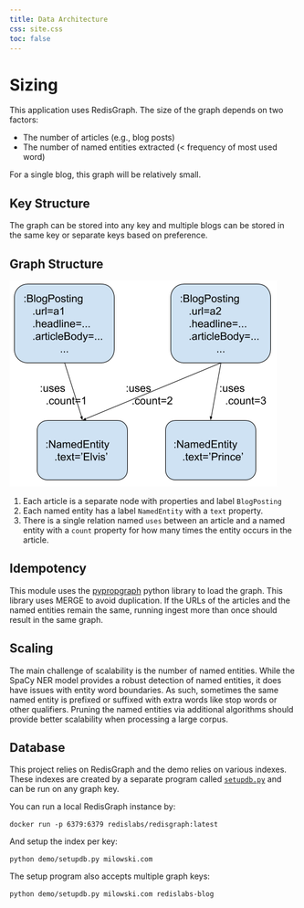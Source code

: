 ```yaml
---
title: Data Architecture
css: site.css
toc: false
---
```


# Sizing

This application uses RedisGraph. The size of the graph depends on
two factors:

 * The number of articles (e.g., blog posts)
 * The number of named entities extracted (< frequency of most used word)

For a single blog, this graph will be relatively small.

## Key Structure

The graph can be stored into any key and multiple blogs can be
stored in the same key or separate keys based on preference.

## Graph Structure

![NER Graph](ner-graph.png)

1. Each article is a separate node with properties and label `BlogPosting`
1. Each named entity has a label `NamedEntity` with a `text` property.
1. There is a single relation named `uses` between an article and a named entity
   with a `count` property for how many times the entity occurs in the article.

## Idempotency

This module uses the [pypropgraph](https://github.com/alexmilowski/pypropgraph)
python library to load the graph. This library uses MERGE to avoid duplication.
If the URLs of the articles and the named entities remain the same, running
ingest more than once should result in the same graph.

## Scaling

The main challenge of scalability is the number of named entities. While the
SpaCy NER model provides a robust detection of named entities, it does have
issues with entity word boundaries. As such, sometimes the same named
entity is prefixed or suffixed with extra words like stop words or other
qualifiers. Pruning the named entities via additional algorithms should
provide better scalability when processing a large corpus.

## Database

This project relies on RedisGraph and the demo relies on various indexes. These
indexes are created by a separate program called [`setupdb.py`](https://github.com/redis-developer/rediner/blob/main/demo/setupdb.py)
and can be run on any graph key.

You can run a local RedisGraph instance by:

```
docker run -p 6379:6379 redislabs/redisgraph:latest
```

And setup the index per key:

```
python demo/setupdb.py milowski.com
```

The setup program also accepts multiple graph keys:

```
python demo/setupdb.py milowski.com redislabs-blog
```
